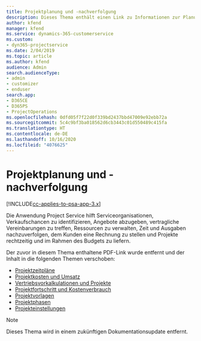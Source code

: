 ```yaml
---
title: Projektplanung und -nachverfolgung
description: Dieses Thema enthält einen Link zu Informationen zur Planung und Nachverfolgung in Project Service Automation.
author: kfend
manager: kfend
ms.service: dynamics-365-customerservice
ms.custom:
- dyn365-projectservice
ms.date: 2/04/2019
ms.topic: article
ms.author: kfend
audience: Admin
search.audienceType:
- admin
- customizer
- enduser
search.app:
- D365CE
- D365PS
- ProjectOperations
ms.openlocfilehash: 0dfd05f7f22d0f339bd2437bbd47009e92ebb72a
ms.sourcegitcommit: 5c4c9bf3ba018562d6cb3443c01d550489c415fa
ms.translationtype: HT
ms.contentlocale: de-DE
ms.lasthandoff: 10/16/2020
ms.locfileid: "4076625"
---
```

# <a name="project-planning-and-tracking"></a>Projektplanung und -nachverfolgung

[!INCLUDE[cc-applies-to-psa-app-3.x](../../includes/cc-applies-to-psa-app-3x.md)]

Die Anwendung Project Service hilft Serviceorganisationen, Verkaufschancen zu identifizieren, Angebote abzugeben, vertragliche Vereinbarungen zu treffen, Ressourcen zu verwalten, Zeit und Ausgaben nachzuverfolgen, dem Kunden eine Rechnung zu stellen und Projekte rechtzeitig und im Rahmen des Budgets zu liefern. 

Der zuvor in diesem Thema enthaltene PDF-Link wurde entfernt und der Inhalt in die folgenden Themen verschoben:

- [Projektzeitpläne](../project-creating.md)
- [Projektkosten und Umsatz](../project-estimating.md)
- [Vertriebsvorkalkulationen und Projekte](../project-leveraging.md)
- [Projektfortschritt und Kostenverbrauch](../project-tracking.md)
- [Projektvorlagen](../project-templates.md)
- [Projektphasen](../project-stages.md)
- [Projekteinstellungen](../project-settings.md)

> [!NOTE]
> Dieses Thema wird in einem zukünftigen Dokumentationsupdate entfernt. 
